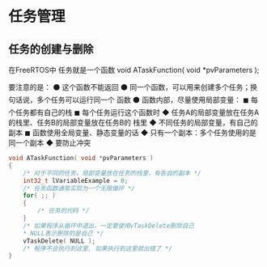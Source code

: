 # 任务管理

## 任务的创建与删除

在FreeRTOS中 任务就是一个函数
void ATaskFunction( void *pvParameters );

要注意的是：
⚫ 这个函数不能返回
⚫ 同一个函数，可以用来创建多个任务；换句话说，多个任务可以运行同一个
函数
⚫ 函数内部，尽量使用局部变量：
◼ 每个任务都有自己的栈
◼ 每个任务运行这个函数时
◆ 任务A的局部变量放在任务A的栈里、任务B的局部变量放在任务B的
栈里
◆ 不同任务的局部变量，有自己的副本
◼ 函数使用全局变量、静态变量的话
◆ 只有一个副本：多个任务使用的是同一个副本
◆ 要防止冲突

```c
void ATaskFunction( void *pvParameters ) 
{ 
    /* 对于不同的任务，局部变量放在任务的栈里，有各自的副本 */ 
    int32_t lVariableExample = 0; 
    /* 任务函数通常实现为一个无限循环 */ 
    for( ;; ) 
    { 
        /* 任务的代码 */ 
    } 
    /* 如果程序从循环中退出，一定要使用vTaskDelete删除自己 
    * NULL表示删除的是自己 */ 
    vTaskDelete( NULL ); 
    /* 程序不会执行到这里, 如果执行到这里就出错了 */
}
```

